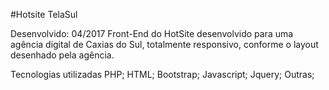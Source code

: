 #Hotsite TelaSul

Desenvolvido: 04/2017
Front-End do HotSite desenvolvido para uma agência digital de Caxias do Sul, totalmente responsivo, conforme o layout desenhado pela agência.

Tecnologias utilizadas
PHP; HTML; Bootstrap; Javascript; Jquery; Outras;

